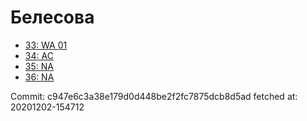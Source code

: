 # Белесова
- [33: WA 01](33.md)
- [34: AC](34.md)
- [35: NA](35.md)
- [36: NA](36.md)

Commit: c947e6c3a38e179d0d448be2f2fc7875dcb8d5ad
 fetched at: 20201202-154712

